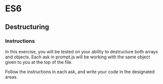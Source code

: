 # ES6

## Destructuring

### Instructions

In this exercise, you will be tested on your ability to destructure both arrays and objects. Each ask in prompt.js will be working with the same object given to you at the top of the file.

Follow the instructions in each ask, and write your code in the designated areas.
